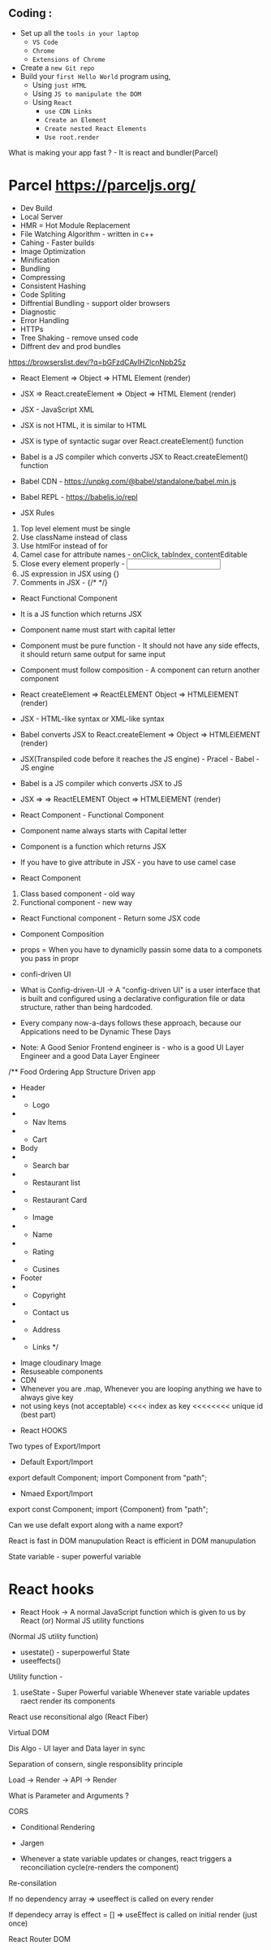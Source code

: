 ## Coding :

- Set up all the `tools in your laptop`
  - `VS Code`
  - `Chrome`
  - `Extensions of Chrome`
- Create a `new Git repo`
- Build your `first Hello World` program using,
  - Using `just HTML`
  - Using `JS to manipulate the DOM`
  - Using `React`
    - `use CDN Links`
    - `Create an Element`
    - `Create nested React Elements`
    - `Use root.render`

What is making your app fast ? - It is react and bundler(Parcel)

# Parcel https://parceljs.org/

- Dev Build
- Local Server
- HMR = Hot Module Replacement
- File Watching Algorithm - written in c++
- Cahing - Faster builds
- Image Optimization
- Minification
- Bundling
- Compressing
- Consistent Hashing 
- Code Spliting
- Diffrential Bundling - support older browsers
- Diagnostic
- Error Handling
- HTTPs
- Tree Shaking - remove unsed code 
- Diffrent dev and prod bundles

https://browserslist.dev/?q=bGFzdCAyIHZlcnNpb25z

- React Element => Object => HTML Element (render)
- JSX => React.createElement => Object => HTML Element (render)

- JSX - JavaScript XML
- JSX is not HTML, it is similar to HTML
- JSX is type of syntactic sugar over React.createElement() function

- Babel is a JS compiler which converts JSX to React.createElement() function

- Babel CDN - https://unpkg.com/@babel/standalone/babel.min.js

- Babel REPL - https://babeljs.io/repl

- JSX Rules
 1. Top level element must be single
 2. Use className instead of class
 3. Use htmlFor instead of for
 4. Camel case for attribute names - onClick, tabIndex, contentEditable
 5. Close every element properly - <input />
 6. JS expression in JSX using {}
 7. Comments in JSX - {/* */}

- React Functional Component
- It is a JS function which returns JSX
- Component name must start with capital letter
- Component must be pure function - It should not have any side effects, it should return same output for same input
- Component must follow composition - A component can return another component

- React createElement => ReactELEMENT Object => HTMLElEMENT (render)

-  JSX - HTML-like syntax or XML-like syntax
- Babel converts JSX to React.createElement => Object => HTMLElEMENT (render)

- JSX(Transpiled code before it reaches the JS engine) - Pracel - Babel - JS engine
- Babel is a JS compiler which converts JSX to JS
- JSX =>  => ReactELEMENT Object => HTMLElEMENT (render)

- React Component - Functional Component
- Component name always starts with Capital letter
- Component is a function which returns JSX
- If you have to give attribute in JSX - you have to use camel case

- React Component
 1. Class based component - old way
 2. Functional component - new way

- React Functional component - Return some JSX code
- Component Composition


- props = When you have to dynamiclly passin some data to a componets you pass in propr 

- confi-driven UI

* What is Config-driven-UI -> A "config-driven UI" is a user interface that is built and configured using a declarative configuration file or data structure, rather than being hardcoded.

* Every company now-a-days follows these approach, because our Appications need to be Dynamic These Days

* Note: A Good Senior Frontend engineer is - who is a good UI Layer Engineer and a good Data Layer Engineer

/** Food Ordering App Structure Driven app
 * Header
 * - Logo
 * - Nav Items
 * - Cart
 * Body
 * - Search bar
 * - Restaurant list
 * - Restaurant Card
 *    - Image
 *    - Name
 *    - Rating
 *    - Cusines
 * Footer
 * - Copyright
 * - Contact us
 * - Address    
 * - Links
 */

- Image cloudinary Image
- Resuseable components
- CDN
- Whenever you are .map, Whenever you are looping anything we have to always give key
- not using keys (not acceptable) <<<< index as key <<<<<<<< unique id (best part)

<RestaurantCard resData={resList[0]} />

- React HOOKS


Two types of Export/Import

- Default Export/Import

export default Component;
import Component from "path";

- Nmaed Export/Import

export const Component;
import {Component} from "path";

Can we use defalt export along with a name export?

React is fast in DOM manupulation
React is efficient in DOM manupulation

State variable - super powerful variable


# React hooks 

* React Hook -> A normal JavaScript function which is given to us by React (or) Normal JS utility functions

(Normal JS utility function)
- usestate() - superpowerful State 
- useeffects()

Utility function - 
1. useState - Super Powerful variable
Whenever state variable updates raect render its components

React use reconsitional algo (React Fiber)

Virtual DOM

Dis Algo - UI layer and Data layer in sync

Separation of consern, single responsiblity principle

Load -> Render -> API -> Render

What is Parameter and Arguments ?

CORS

- Conditional Rendering

- Jargen

* Whenever a state variable updates or changes, react triggers a reconciliation cycle(re-renders the component)

Re-consilation

If no dependency array => useeffect is called on every render

If dependecy array is effect = [] => useEffect is called on initial render (just once)

React Router DOM